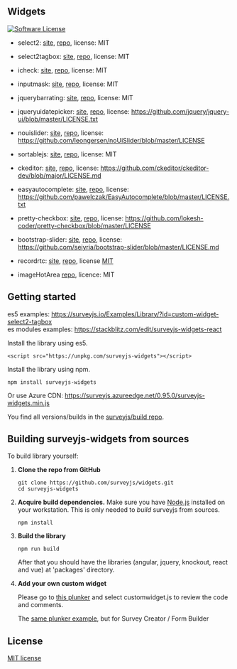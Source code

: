 ## Widgets 
[![Software License](https://img.shields.io/badge/license-MIT-brightgreen.svg?style=flat)](LICENSE)

- select2: [site](https://select2.org/), [repo](https://github.com/select2/select2), license: MIT

- select2tagbox: [site](https://select2.org/), [repo](https://github.com/select2/select2), license: MIT

- icheck: [site](http://icheck.fronteed.com/), [repo](https://github.com/fronteed/iCheck/), license: MIT

- inputmask: [site](http://robinherbots.github.io/Inputmask/), [repo](https://github.com/RobinHerbots/Inputmask), license: MIT

- jquerybarrating: [site](http://antenna.io/demo/jquery-bar-rating/examples/), [repo](https://github.com/antennaio/jquery-bar-rating), license: MIT

- jqueryuidatepicker: [site](https://jqueryui.com/datepicker/), [repo](https://github.com/jquery/jquery-ui), license: https://github.com/jquery/jquery-ui/blob/master/LICENSE.txt

- nouislider: [site](https://refreshless.com/nouislider/), [repo](https://github.com/leongersen/noUiSlider), license: https://github.com/leongersen/noUiSlider/blob/master/LICENSE

- sortablejs: [site](http://rubaxa.github.io/Sortable/), [repo](https://github.com/RubaXa/Sortable), license: MIT

- ckeditor: [site](https://ckeditor.com/ckeditor-4/), [repo](https://github.com/ckeditor/ckeditor-dev), license: https://github.com/ckeditor/ckeditor-dev/blob/major/LICENSE.md

- easyautocomplete: [site](http://easyautocomplete.com/), [repo](https://github.com/pawelczak/EasyAutocomplete), license: https://github.com/pawelczak/EasyAutocomplete/blob/master/LICENSE.txt

- pretty-checkbox: [site](https://lokesh-coder.github.io/pretty-checkbox/), [repo](https://github.com/lokesh-coder/pretty-checkbox/), license: https://github.com/lokesh-coder/pretty-checkbox/blob/master/LICENSE

- bootstrap-slider: [site](http://seiyria.com/bootstrap-slider/), [repo](https://github.com/seiyria/bootstrap-slider), license: https://github.com/seiyria/bootstrap-slider/blob/master/LICENSE.md

- recordrtc: [site](http://recordrtc.org/), [repo](https://github.com/muaz-khan/RecordRTC), license [MIT](http://spdx.org/licenses/MIT.html)

- imageHotArea [repo](https://github.com/TheNetworg/surveyjs-plugin-hotarea), licence: MIT

## Getting started

es5 examples: https://surveyjs.io/Examples/Library/?id=custom-widget-select2-tagbox  
es modules examples: https://stackblitz.com/edit/surveyjs-widgets-react

Install the library using es5.

```
<script src="https://unpkg.com/surveyjs-widgets"></script>
```

Install the library using npm.

```
npm install surveyjs-widgets
```

Or use Azure CDN:
https://surveyjs.azureedge.net/0.95.0/surveyjs-widgets.min.js

You find all versions/builds in the [surveyjs/build repo](https://github.com/surveyjs/builds).

## Building surveyjs-widgets from sources

To build library yourself:

1.  **Clone the repo from GitHub**

    ```
    git clone https://github.com/surveyjs/widgets.git
    cd surveyjs-widgets
    ```

2.  **Acquire build dependencies.** Make sure you have [Node.js](http://nodejs.org/) installed on your workstation. This is only needed to _build_ surveyjs from sources.

    ```
    npm install
    ```

3.  **Build the library**

    ```
    npm run build
    ```

    After that you should have the libraries (angular, jquery, knockout, react and vue) at 'packages' directory.

4.  **Add your own custom widget**

    Please go to [this plunker](https://plnkr.co/edit/HdnYE5?p=preview) and select customwidget.js to review the code and comments.

    The [same plunker example](https://plnkr.co/edit/fUTjd8JcTFLxtr2tkTJf?p=preview), but for Survey Creator / Form Builder

## License

[MIT license](https://github.com/surveyjs/widgets/blob/master/LICENSE)
